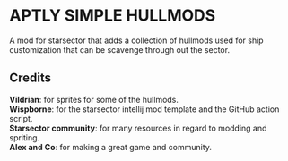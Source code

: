 # APTLY SIMPLE HULLMODS
A mod for starsector that adds a collection of hullmods used for ship customization that can be scavenge through out the sector.

## Credits
<strong>Vildrian</strong>: for sprites for some of the hullmods.  
<strong>Wispborne</strong>: for the starsector intellij mod template and the GitHub action script.  
<strong>Starsector community</strong>: for many resources in regard to modding and spriting.  
<strong>Alex and Co</strong>: for making a great game and community.  